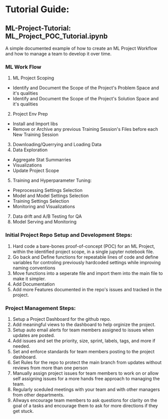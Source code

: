 # Tutorial Guide:

## ML-Project-Tutorial: ML_Project_POC_Tutorial.ipynb
A simple documented example of how to create an ML Project Workflow and how to manage a team to develop it over time. 

### ML Work Flow
1. ML Project Scoping
  - Identify and Document the Scope of the Project's Problem Space and it's qualities
  - Identify and Document the Scope of the Project's Solution Space and it's qualities
2. Project Env Prep
  - Install and Import libs
  - Remove or Archive any previous Training Session's Files before each New Training Session
3. Downloading/Querrying and Loading Data
4. Data Exploration 
  - Aggregate Stat Summarries
  - Visualizations
  - Update Project Scope
5. Training and Hyperparameter Tuning:
  - Preprocessing Settings Selection
  - Model and Model Settings Selection
  - Training Settings Selection
  - Monitoring and Visualizations
7. Data drift and A/B Testing for QA
8. Model Serving and Monitoring

### Initial Project Repo Setup and Development Steps:
1. Hard code a bare-bones proof-of-concept (POC) for an ML Project, within the identified project scope, in a single jupyter notebook file.
2. Go back and Define functions for repeatable lines of code and define variables for controling previously hardcoded settings while improving naming conventions
3. Move functions into a seperate file and import them into the main file to make it simpler.
4. Add Documentation
5. Add more Features documented in the repo's issues and tracked in the project. 

### Project Management Steps:
1. Setup a Project Dashboard for the github repo.
2. Add meaningful views to the dashboard to help orginize the project.
3. Setup auto email alerts for team members assigned to issues when updates are posted.
4. Add issues and set the priority, size, sprint, labels, tags, and more if needed.
5. Set and enforce standards for team members posting to the project dashboard.
6. Set Rules for the repo to protect the main branch from updates without reviews from more than one person
7. Manually assign project issues for team members to work on or allow self assigning issues for a more hands free approach to managing the team.
8. Regularly sceduled meetings with your team and with other managers from other departments.
9. Allways encourage team members to ask questions for clarity on the goal of a tasks and encourage them to ask for more directions if they get stuck.


